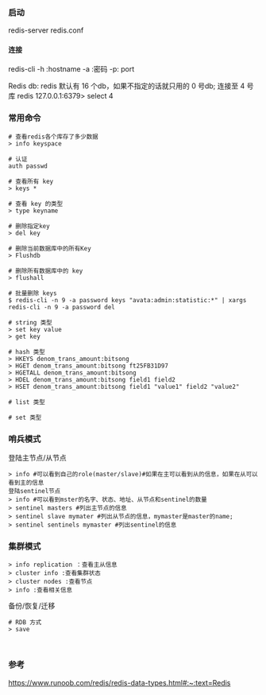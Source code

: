 ### 启动

redis-server redis.conf

#### 连接

redis-cli
-h :hostname
-a :密码
-p: port

Redis db:
redis 默认有 16 个db，如果不指定的话就只用的 0 号db;
连接至 4 号库
redis 127.0.0.1:6379> select 4

### 常用命令

```
# 查看redis各个库存了多少数据
> info keyspace

# 认证
auth passwd

# 查看所有 key
> keys *

# 查看 key 的类型
> type keyname

# 删除指定key
> del key

# 删除当前数据库中的所有Key
> Flushdb

# 删除所有数据库中的 key
> flushall

# 批量删除 keys
$ redis-cli -n 9 -a password keys "avata:admin:statistic:*" | xargs redis-cli -n 9 -a password del

# string 类型
> set key value
> get key

# hash 类型
> HKEYS denom_trans_amount:bitsong
> HGET denom_trans_amount:bitsong ft25FB31D97
> HGETALL denom_trans_amount:bitsong
> HDEL denom_trans_amount:bitsong field1 field2
> HSET denom_trans_amount:bitsong field1 "value1" field2 "value2"

# list 类型

# set 类型

```



### 哨兵模式

登陆主节点/从节点

```
> info #可以看到自己的role(master/slave)#如果在主可以看到从的信息，如果在从可以看到主的信息
登陆sentinel节点
> info #可以看到mster的名字、状态、地址、从节点和sentinel的数量
> sentinel masters #列出主节点的信息
> sentinel slave mymater #列出从节点的信息，mymaster是master的name;
> sentinel sentinels mymaster #列出sentinel的信息
```



### 集群模式

```
> info replication ：查看主从信息
> cluster info :查看集群状态
> cluster nodes :查看节点
> info :查看相关信息
```



备份/恢复/迁移

```
# RDB 方式
> save



```





### 参考

https://www.runoob.com/redis/redis-data-types.html#:~:text=Redis